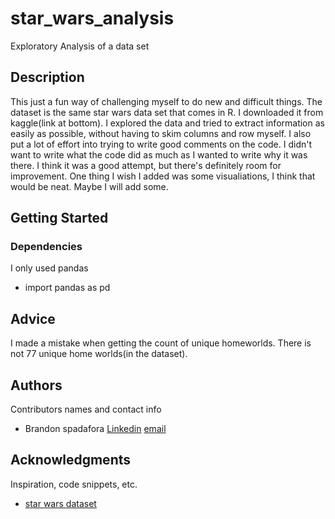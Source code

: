 # star_wars_analysis
Exploratory Analysis of a data set

## Description

This just a fun way of challenging myself to do new and difficult things. The dataset is the same star wars data set that comes in R.
I downloaded it from kaggle(link at bottom). I explored the data and tried to extract information as easily as possible, without having
to skim columns and row myself. I also put a lot of effort into trying to write good comments on the code. I didn't want to write what
the code did as much as I wanted to write why it was there. I think it was a good attempt, but there's definitely room for improvement.
One thing I wish I added was some visualiations, I think that would be neat. Maybe I will add some.

## Getting Started

### Dependencies

I only used pandas
* import pandas as pd

## Advice

I made a mistake when getting the count of unique homeworlds. There is not 77 unique home worlds(in the dataset).

## Authors

Contributors names and contact info
* Brandon spadafora
[Linkedin]( https://www.linkedin.com/mwlite/in/brandon-spadafora-951375220)
[email](Brandon.spadafora01@gmail.com )


## Acknowledgments

Inspiration, code snippets, etc.
* [star wars dataset](https://www.kaggle.com/datasets/jsphyg/star-wars)
